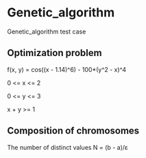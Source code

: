 # Genetic_algorithm
Genetic_algorithm test case

## Optimization problem 
f(x, y) = cos((x - 1.14)^6) - 100*(y^2 - x)^4

0 <= x <= 2

0 <= y <= 3

x + y >= 1

## Composition of chromosomes

The number of distinct values N = (b - a)/ε
